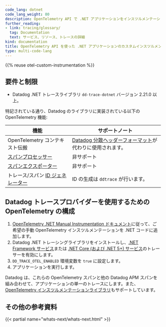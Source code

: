 ```yaml
---
code_lang: dotnet
code_lang_weight: 80
description: OpenTelemetry API で .NET アプリケーションをインスツルメンテーションし、Datadog にトレースを送信します。
further_reading:
- link: tracing/glossary/
  tag: Documentation
  text: サービス、リソース、トレースの詳細
kind: documentation
title: OpenTelemetry API を使った .NET アプリケーションのカスタムインスツルメンテーション
type: multi-code-lang
---
```


{{% reuse otel-custom-instrumentation %}}

## 要件と制限

- Datadog .NET トレースライブラリ `dd-trace-dotnet` バージョン 2.21.0 以上。

特記されている通り、Datadog のライブラリに実装されている以下の OpenTelemetry 機能:

| 機能                               | サポートノート                                           |
|---------------------------------------|---------------------------------------------------------|
| OpenTelemetry コンテキスト伝搬     | [Datadog 分散ヘッダーフォーマット][9]が代わりに使用されます。 |
| [スパンプロセッサー][2]                  | 非サポート                                             |
| [スパンエクスポーター][3]                   | 非サポート                                             |
| トレース/スパン [ID ジェネレーター][4]         | ID の生成は `ddtrace` が行います。                |


## Datadog トレースプロバイダーを使用するための OpenTelemetry の構成

1. [OpenTelemetry .NET Manual Instrumentation ドキュメント][5]に従って、ご希望の手動 OpenTelemetry インスツルメンテーションを .NET コードに追加します。
2. Datadog .NET トレーシングライブラリをインストールし、[.NET Framework サービス][10]または [.NET Core (および .NET 5+) サービス][11]のトレーサーを有効にします。
3. `DD_TRACE_OTEL_ENABLED` 環境変数を `true` に設定します。
4. アプリケーションを実行します。

Datadog は、これらの OpenTelemetry スパンと他の Datadog APM スパンを組み合わせて、アプリケーションの単一のトレースにします。また、[OpenTelemetry インスツルメンテーションライブラリ][8]もサポートしています。

## その他の参考資料

{{< partial name="whats-next/whats-next.html" >}}

[2]: https://opentelemetry.io/docs/reference/specification/trace/sdk/#span-processor
[3]: https://opentelemetry.io/docs/reference/specification/trace/sdk/#span-exporter
[4]: https://opentelemetry.io/docs/reference/specification/trace/sdk/#id-generators
[5]: https://opentelemetry.io/docs/instrumentation/net/manual/
[8]: https://opentelemetry.io/docs/instrumentation/net/libraries/
[9]: /ja/tracing/trace_collection/trace_context_propagation/dotnet/
[10]: /ja/tracing/trace_collection/dd_libraries/dotnet-framework/#installation-and-getting-started
[11]: /ja/tracing/trace_collection/dd_libraries/dotnet-core/#installation-and-getting-started
